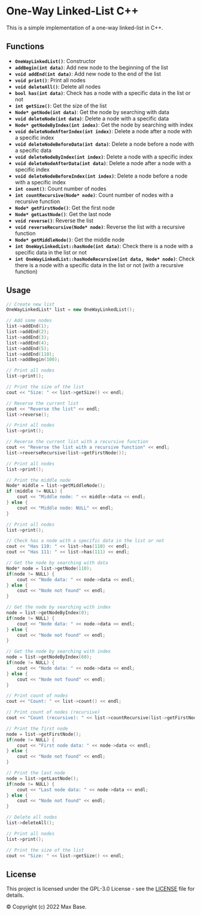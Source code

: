 # One-Way Linked-List C++

This is a simple implementation of a one-way linked-list in C++.

## Functions

- **`OneWayLinkedList()`**: Constructor
- **`addBegin(int data)`**: Add new node to the beginning of the list
- **`void addEnd(int data)`**: Add new node to the end of the list
- **`void print()`**: Print all nodes
- **`void deleteAll()`**: Delete all nodes
- **`bool has(int data)`**: Check has a node with a specific data in the list or not
- **`int getSize()`**: Get the size of the list
- **`Node* getNode(int data)`**: Get the node by searching with data
- **`void deleteNode(int data)`**: Delete a node with a specific data
- **`Node* getNodeByIndex(int index)`**: Get the node by searching with index
- **`void deleteNodeAfterIndex(int index)`**: Delete a node after a node with a specific index
- **`void deleteNodeBeforeData(int data)`**: Delete a node before a node with a specific data
- **`void deleteNodeByIndex(int index)`**: Delete a node with a specific index
- **`void deleteNodeAfterData(int data)`**: Delete a node after a node with a specific index
- **`void deleteNodeBeforeIndex(int index)`**: Delete a node before a node with a specific index
- **`int count()`**: Count number of nodes
- **`int countRecursive(Node* node)`**: Count number of nodes with a recursive function
- **`Node* getFirstNode()`**: Get the first node
- **`Node* getLastNode()`**: Get the last node
- **`void reverse()`**: Reverse the list
- **`void reverseRecursive(Node* node)`**: Reverse the list with a recursive function
- **`Node* getMiddleNode()`**: Get the middle node
- **`int OneWayLinkedList::hasNode(int data)`**: Check there is a node with a specific data in the list or not
- **`int OneWayLinkedList::hasNodeRecursive(int data, Node* node)`**: Check there is a node with a specific data in the list or not (with a recursive function)

## Usage

```c++
// Create new list
OneWayLinkedList* list = new OneWayLinkedList();

// Add some nodes
list->addEnd(1);
list->addEnd(2);
list->addEnd(3);
list->addEnd(4);
list->addEnd(5);
list->addEnd(110);
list->addBegin(100);

// Print all nodes
list->print();

// Print the size of the list
cout << "Size: " << list->getSize() << endl;

// Reverse the current list
cout << "Reverse the list" << endl;
list->reverse();

// Print all nodes
list->print();

// Reverse the current list with a recursive function
cout << "Reverse the list with a recursive function" << endl;
list->reverseRecursive(list->getFirstNode());

// Print all nodes
list->print();

// Print the middle node
Node* middle = list->getMiddleNode();
if (middle != NULL) {
    cout << "Middle node: " << middle->data << endl;
} else {
    cout << "Middle node: NULL" << endl;
}

// Print all nodes
list->print();

// Check has a node with a specific data in the list or not
cout << "Has 110: " << list->has(110) << endl;
cout << "Has 111: " << list->has(111) << endl;

// Get the node by searching with data
Node* node = list->getNode(110);
if(node != NULL) {
    cout << "Node data: " << node->data << endl;
} else {
    cout << "Node not found" << endl;
}

// Get the node by searching with index
node = list->getNodeByIndex(0);
if(node != NULL) {
    cout << "Node data: " << node->data << endl;
} else {
    cout << "Node not found" << endl;
}

// Get the node by searching with index
node = list->getNodeByIndex(60);
if(node != NULL) {
    cout << "Node data: " << node->data << endl;
} else {
    cout << "Node not found" << endl;
}

// Print count of nodes
cout << "Count: " << list->count() << endl;

// Print count of nodes (recursive)
cout << "Count (recursive): " << list->countRecursive(list->getFirstNode()) << endl;

// Print the first node
node = list->getFirstNode();
if(node != NULL) {
    cout << "First node data: " << node->data << endl;
} else {
    cout << "Node not found" << endl;
}

// Print the last node
node = list->getLastNode();
if(node != NULL) {
    cout << "Last node data: " << node->data << endl;
} else {
    cout << "Node not found" << endl;
}

// Delete all nodes
list->deleteAll();

// Print all nodes
list->print();

// Print the size of the list
cout << "Size: " << list->getSize() << endl;
```

## License

This project is licensed under the GPL-3.0 License - see the [LICENSE](LICENSE) file for details.

© Copyright (c) 2022 Max Base.
